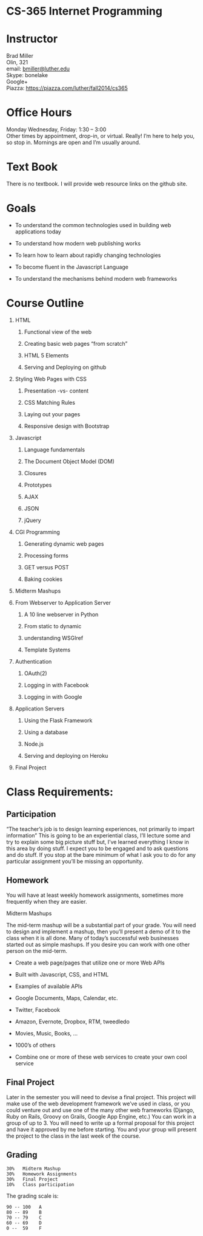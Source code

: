 CS-365 Internet Programming
===========================

Instructor
==========

Brad Miller\
Olin, 321\
email: bmiller@luther.edu\
Skype: bonelake\
Google+\
Piazza: https://piazza.com/luther/fall2014/cs365

Office Hours
============

Monday Wednesday, Friday: 1:30 – 3:00\
Other times by appointment, drop-in, or virtual. Really! I’m here to
help you, so stop in. Mornings are open and I’m usually around.

Text Book
=========

There is no textbook. I will provide web resource links on the github site.

Goals
=====

-   To understand the common technologies used in building web
    applications today

-   To understand how modern web publishing works

-   To learn how to learn about rapidly changing technologies

-   To become fluent in the Javascript Language

-   To understand the mechanisms behind modern web frameworks

Course Outline
==============

1.  HTML

    1.  Functional view of the web

    2.  Creating basic web pages “from scratch”

    3.  HTML 5 Elements

    4.  Serving and Deploying on github

2.  Styling Web Pages with CSS

    1.  Presentation -vs- content

    2.  CSS Matching Rules

    3.  Laying out your pages

    4.  Responsive design with Bootstrap

3.  Javascript

    1.  Language fundamentals

    2.  The Document Object Model (DOM)

    3.  Closures

    4.  Prototypes

    5.  AJAX

    6.  JSON

    7.  jQuery

4.  CGI Programming

    1.  Generating dynamic web pages

    2.  Processing forms

    3.  GET versus POST

    4.  Baking cookies

5.  Midterm Mashups

6.  From Webserver to Application Server

    1.  A 10 line webserver in Python

    2.  From static to dynamic

    3.  understanding WSGIref

    4.  Template Systems

7.  Authentication

    1.  OAuth(2)

    2.  Logging in with Facebook

    3.  Logging in with Google

8.  Application Servers

    1.  Using the Flask Framework

    2.  Using a database

    3.  Node.js

    4.  Serving and deploying on Heroku

9.  Final Project

Class Requirements: 
===================

Participation
-------------

“The teacher’s job is to design learning experiences, not primarily to
impart information” This is going to be an experiential class, I’ll
lecture some and try to explain some big picture stuff but, I’ve learned
everything I know in this area by doing stuff. I expect you to be
engaged and to ask questions and do stuff. If you stop at the bare
minimum of what I ask you to do for any particular assignment you’ll be
missing an opportunity.

Homework
--------

You will have at least weekly homework assignments, sometimes more
frequently when they are easier.

Midterm Mashups

The mid-term mashup will be a substantial part of your grade. You will
need to design and implement a mashup, then you’ll present a demo of it
to the class when it is all done. Many of today’s successful web
businesses started out as simple mashups. If you desire you can work
with one other person on the mid-term.

-   Create a web page/pages that utilize one or more Web APIs

-   Built with Javascript, CSS, and HTML

-   Examples of available APIs

-   Google Documents, Maps, Calendar, etc.

-   Twitter, Facebook

-   Amazon, Evernote, Dropbox, RTM, tweedledo

-   Movies, Music, Books, ...

-   1000’s of others

-   Combine one or more of these web services to create your own cool
    service

Final Project
-------------

Later in the semester you will need to devise a final project. This
project will make use of the web development framework we’ve used in
class, or you could venture out and use one of the many other web
frameworks (Django, Ruby on Rails, Groovy on Grails, Google App Engine,
etc.) You can work in a group of up to 3. You will need to write up a
formal proposal for this project and have it approved by me before
starting. You and your group will present the project to the class in
the last week of the course.

Grading
-------

    30%   Midterm Mashup
    30%   Homework Assignments
    30%   Final Project
    10%   Class participation

The grading scale is:

    90 -- 100   A
    80 -- 89    B
    70 -- 79    C
    60 -- 69    D
    0 --  59    F
